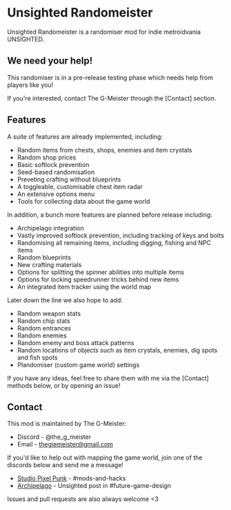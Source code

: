 # Unsighted Randomeister

Unsighted Randomeister is a randomiser mod for indie metroidvania UNSIGHTED.

## We need your help!

This randomiser is in a pre-release testing phase which needs help from players like you!

If you're interested, contact The G-Meister through the [Contact] section.

## Features

A suite of features are already implemented, including:
- Random items from chests, shops, enemies and item crystals
- Random shop prices
- Basic softlock prevention
- Seed-based randomisation
- Preveting crafting without blueprints
- A toggleable, customisable chest item radar
- An extensive options menu
- Tools for collecting data about the game world

In addition, a bunch more features are planned before release including:
- Archipelago integration
- Vastly improved softlock prevention, including tracking of keys and bolts
- Randomising all remaining items, including digging, fishing and NPC items
- Random blueprints
- New crafting materials
- Options for splitting the spinner abilities into multiple items
- Options for locking speedrunner tricks behind new items
- An integrated item tracker using the world map

Later down the line we also hope to add:
- Random weapon stats
- Random chip stats
- Random entrances
- Random enemies
- Random enemy and boss attack patterns
- Random locations of objects such as item crystals, enemies, dig spots and fish spots
- Plandomiser (custom game world) settings

If you have any ideas, feel free to share them with me via the [Contact] methods below, or by opening an issue!

## Contact

This mod is maintained by The G-Meister:
- Discord - @the_g_meister
- Email - [thegiemeister@gmail.com](mailto:thegiemeister@gmail.com)

If you'd like to help out with mapping the game world, join one of the discords below and send me a message!
- [Studio Pixel Punk](https://discord.com/invite/qr6khYfd3E) - #mods-and-hacks
- [Archipelago](https://discord.gg/archipelago) - Unsighted post in #future-game-design

Issues and pull requests are also always welcome <3